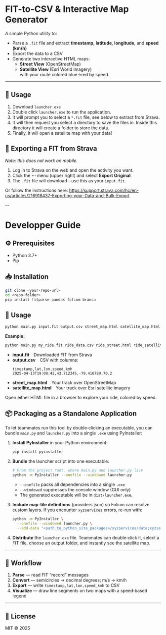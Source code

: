 # FIT-to-CSV & Interactive Map Generator

A simple Python utility to:

- Parse a `.fit` file and extract **timestamp**, **latitude**, **longitude**, and **speed (km/h)**  
- Export the data to a CSV  
- Generate two interactive HTML maps:
  - **Street View** (OpenStreetMap)  
  - **Satellite View** (Esri World Imagery)  
  with your route colored blue→red by speed.

---

## 🚀 Usage
1. Download `launcher.exe`
2. Double click `launcher.exe` to run the application.
3. It will prompt you to select a `*.fit` file, see below to extract from Strava.
4. It will then request you select a directory to save the files in. Inside this directory it will create a folder to store the data.
5. Finally, it will open a satellite map with your data!

## 🚩 Exporting a FIT from Strava

*Note: this does not work on mobile.*

1. Log in to Strava on the web and open the activity you want.  
2. Click the **⋯** menu (upper right) and select **Export Original**.  
3. The `.fit` file will download—use this as your `input.fit`.

Or follow the instructions here: https://support.strava.com/hc/en-us/articles/216918437-Exporting-your-Data-and-Bulk-Export

--
# Developper Guide

## ⚙️ Prerequisites

- Python 3.7+  
- Pip  

## 📥 Installation

```bash
git clone <your-repo-url>
cd <repo-folder>
pip install fitparse pandas folium branca
```

## 🚀 Usage

```bash
python main.py input.fit output.csv street_map.html satellite_map.html
```

**Example:**

```bash
python main.py my_ride.fit ride_data.csv ride_street.html ride_satellite.html
```

- **input.fit** Downloaded FIT from Strava  
- **output.csv** CSV with columns:  
  ```
  timestamp,lat,lon,speed_kmh
  2025-04-13T19:08:42,43.712345,-79.416789,70.2
  ```  
- **street_map.html** Your track over OpenStreetMap  
- **satellite_map.html** Your track over Esri satellite imagery  

Open either HTML file in a browser to explore your ride, colored by speed.

## 📦 Packaging as a Standalone Application

To let teammates run this tool by double‑clicking an executable, you can bundle `main.py` and `launcher.py` into a single `.exe` using PyInstaller:

1. **Install PyInstaller** in your Python environment:
   ```bash
   pip install pyinstaller
   ```

2. **Bundle** the launcher script into one executable:
   ```bash
   # From the project root, where main.py and launcher.py live
   python -m PyInstaller --onefile --windowed launcher.py
   ```

   - `--onefile` packs all dependencies into a single `.exe`  
   - `--windowed` suppresses the console window (GUI only)  
   - The generated executable will be in `dist/launcher.exe`.

3. **Include map‑tile definitions** (providers.json) so Folium can resolve custom layers. If you encounter `xyzservices` errors, re-run with:
   ```bash
   python -m PyInstaller \
     --onefile --windowed launcher.py \
     --add-data "<path_to_python_site_packages>/xyzservices/data;xyzservices/data"
   ```

4. **Distribute** the `launcher.exe` file. Teammates can double‑click it, select a FIT file, choose an output folder, and instantly see the satellite map.

---

## 🔄 Workflow

1. **Parse** — read FIT “record” messages  
2. **Convert** — semicircles → decimal degrees; m/s → km/h  
3. **Export** — write `timestamp,lat,lon,speed_kmh` to CSV  
4. **Visualize** — draw line segments on two maps with a speed‑based legend  

---

## 📝 License

MIT © 2025

